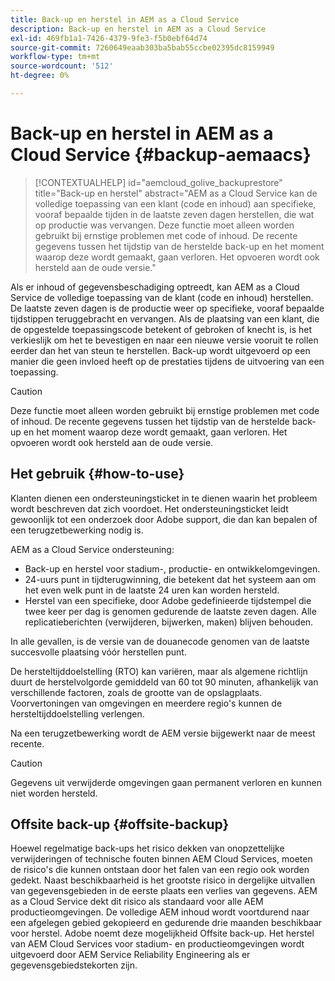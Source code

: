 ```yaml
---
title: Back-up en herstel in AEM as a Cloud Service
description: Back-up en herstel in AEM as a Cloud Service
exl-id: 469fb1a1-7426-4379-9fe3-f5b0ebf64d74
source-git-commit: 7260649eaab303ba5bab55ccbe02395dc8159949
workflow-type: tm+mt
source-wordcount: '512'
ht-degree: 0%

---
```



# Back-up en herstel in AEM as a Cloud Service {#backup-aemaacs}

>[!CONTEXTUALHELP]
>id="aemcloud_golive_backuprestore"
>title="Back-up en herstel"
>abstract="AEM as a Cloud Service kan de volledige toepassing van een klant (code en inhoud) aan specifieke, vooraf bepaalde tijden in de laatste zeven dagen herstellen, die wat op productie was vervangen. Deze functie moet alleen worden gebruikt bij ernstige problemen met code of inhoud. De recente gegevens tussen het tijdstip van de herstelde back-up en het moment waarop deze wordt gemaakt, gaan verloren. Het opvoeren wordt ook hersteld aan de oude versie."

Als er inhoud of gegevensbeschadiging optreedt, kan AEM as a Cloud Service de volledige toepassing van de klant (code en inhoud) herstellen. De laatste zeven dagen is de productie weer op specifieke, vooraf bepaalde tijdstippen teruggebracht en vervangen.
Als de plaatsing van een klant, die de opgestelde toepassingscode betekent of gebroken of knecht is, is het verkieslijk om het te bevestigen en naar een nieuwe versie vooruit te rollen eerder dan het van steun te herstellen. Back-up wordt uitgevoerd op een manier die geen invloed heeft op de prestaties tijdens de uitvoering van een toepassing.

>[!CAUTION]
>
>Deze functie moet alleen worden gebruikt bij ernstige problemen met code of inhoud. De recente gegevens tussen het tijdstip van de herstelde back-up en het moment waarop deze wordt gemaakt, gaan verloren. Het opvoeren wordt ook hersteld aan de oude versie.

## Het gebruik {#how-to-use}

Klanten dienen een ondersteuningsticket in te dienen waarin het probleem wordt beschreven dat zich voordoet. Het ondersteuningsticket leidt gewoonlijk tot een onderzoek door Adobe support, die dan kan bepalen of een terugzetbewerking nodig is.

AEM as a Cloud Service ondersteuning:

* Back-up en herstel voor stadium-, productie- en ontwikkelomgevingen.
* 24-uurs punt in tijdterugwinning, die betekent dat het systeem aan om het even welk punt in de laatste 24 uren kan worden hersteld.
* Herstel van een specifieke, door Adobe gedefinieerde tijdstempel die twee keer per dag is genomen gedurende de laatste zeven dagen. Alle replicatieberichten (verwijderen, bijwerken, maken) blijven behouden.

In alle gevallen, is de versie van de douanecode genomen van de laatste succesvolle plaatsing vóór herstellen punt.

De hersteltijddoelstelling (RTO) kan variëren, maar als algemene richtlijn duurt de herstelvolgorde gemiddeld van 60 tot 90 minuten, afhankelijk van verschillende factoren, zoals de grootte van de opslagplaats. Voorvertoningen van omgevingen en meerdere regio&#39;s kunnen de hersteltijddoelstelling verlengen.

Na een terugzetbewerking wordt de AEM versie bijgewerkt naar de meest recente.

>[!CAUTION]
>
>Gegevens uit verwijderde omgevingen gaan permanent verloren en kunnen niet worden hersteld.

## Offsite back-up {#offsite-backup}

Hoewel regelmatige back-ups het risico dekken van onopzettelijke verwijderingen of technische fouten binnen AEM Cloud Services, moeten de risico&#39;s die kunnen ontstaan door het falen van een regio ook worden gedekt. Naast beschikbaarheid is het grootste risico in dergelijke uitvallen van gegevensgebieden in de eerste plaats een verlies van gegevens.
AEM as a Cloud Service dekt dit risico als standaard voor alle AEM productieomgevingen. De volledige AEM inhoud wordt voortdurend naar een afgelegen gebied gekopieerd en gedurende drie maanden beschikbaar voor herstel. Adobe noemt deze mogelijkheid Offsite back-up.
Het herstel van AEM Cloud Services voor stadium- en productieomgevingen wordt uitgevoerd door AEM Service Reliability Engineering als er gegevensgebiedstekorten zijn.
